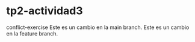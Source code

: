 # tp2-actividad3
conflict-exercise
Este es un cambio en la main branch.
Este es un cambio en la feature branch.
